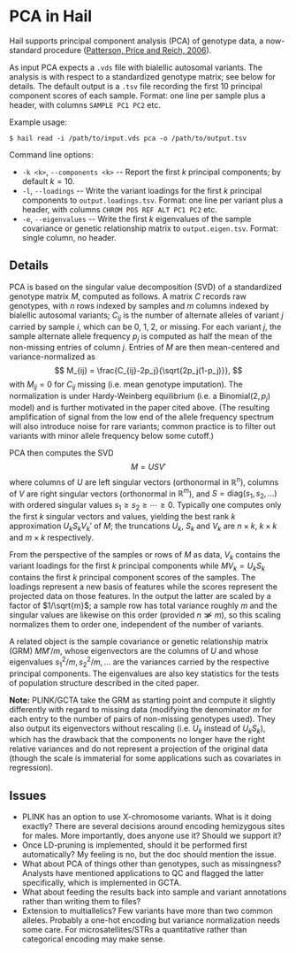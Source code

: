 # PCA in Hail

Hail supports principal component analysis (PCA) of genotype data, a now-standard procedure ([Patterson, Price and Reich, 2006](http://journals.plos.org/plosgenetics/article?id=10.1371/journal.pgen.0020190)).

As input PCA expects a `.vds` file with bialellic autosomal variants. The analysis is with respect to a standardized genotype matrix; see below for details. The default output is a `.tsv` file recording the first 10 principal component scores of each sample. Format: one line per sample plus a header, with columns `SAMPLE PC1 PC2` etc.

Example usage:
```
$ hail read -i /path/to/input.vds pca -o /path/to/output.tsv
```

Command line options:
 - `-k <k>`, `--components <k>` -- Report the first $k$ principal components; by default $k = 10$.
 - `-l`, `--loadings` -- Write the variant loadings for the first $k$ principal components to `output.loadings.tsv`. Format: one line per variant plus a header, with columns `CHROM POS REF ALT PC1 PC2` etc.
 - `-e`, `--eigenvalues` -- Write the first $k$ eigenvalues of the sample covariance or genetic relationship matrix to `output.eigen.tsv`. Format: single column, no header.


## Details

PCA is based on the singular value decomposition (SVD) of a standardized genotype matrix $M$, computed as follows. A matrix $C$ records raw genotypes, with $n$ rows indexed by samples and $m$ columns indexed by bialellic autosomal variants; $C_{ij}$ is the number of alternate alleles of variant $j$ carried by sample $i$, which can be 0, 1, 2, or missing. For each variant $j$, the sample alternate allele frequency $p_j$ is computed as half the mean of the non-missing entries of column $j$. Entries of $M$ are then mean-centered and variance-normalized as
$$
M_{ij} = \frac{C_{ij}-2p_j}{\sqrt{2p_j(1-p_j)}},
$$
with $M_{ij} = 0$ for $C_{ij}$ missing (i.e. mean genotype imputation). The normalization is under Hardy-Weinberg equilibrium (i.e. a $\mathrm{Binomial}(2, p_j)$ model) and is further motivated in the paper cited above. (The resulting amplification of signal from the low end of the allele frequency spectrum will also introduce noise for rare variants; common practice is to filter out variants with minor allele frequency below some cutoff.)

PCA then computes the SVD
$$
M = USV'
$$
where columns of $U$ are left singular vectors (orthonormal in $\mathbb{R}^n$), columns of $V$ are right singular vectors (orthonormal in $\mathbb{R}^m$), and $S=\mathrm{diag}(s_1, s_2, \ldots)$ with ordered singular values $s_1 \ge s_2 \ge \cdots \ge 0$. Typically one computes only the first $k$ singular vectors and values, yielding the best rank $k$ approximation $U_k S_k V_k'$ of $M$; the truncations $U_k$, $S_k$ and $V_k$ are $n\times k$, $k\times k$ and $m\times k$ respectively.

From the perspective of the samples or rows of $M$ as data, $V_k$ contains the variant loadings for the first $k$ principal components while $MV_k = U_k S_k$ contains the first $k$ principal component scores of the samples. The loadings represent a new basis of features while the scores represent the projected data on those features. In the output the latter are scaled by a factor of $1/\sqrt{m}$; a sample row has total variance roughly $m$ and the singular values are likewise on this order (provided $n\not\gg m$), so this scaling normalizes them to order one, independent of the number of variants.

A related object is the sample covariance or genetic relationship matrix (GRM) $MM'/m$, whose eigenvectors are the columns of $U$ and whose eigenvalues $s_1^2/m, s_2^2/m, \ldots$ are the variances carried by the respective principal components. The eigenvalues are also key statistics for the tests of population structure described in the cited paper.

**Note:** PLINK/GCTA take the GRM as starting point and compute it slightly differently with regard to missing data (modifying the denominator $m$ for each entry to the number of pairs of non-missing genotypes used). They also output its eigenvectors without rescaling (i.e. $U_k$ instead of $U_k S_k$), which has the drawback that the components no longer have the right relative variances and do not represent a projection of the original data (though the scale is immaterial for some applications such as covariates in regression).

## Issues
 - PLINK has an option to use X-chromosome variants. What is it doing exactly? There are several decisions around encoding hemizygous sites for males. More importantly, does anyone use it? Should we support it?
 - Once LD-pruning is implemented, should it be performed first automatically? My feeling is no, but the doc should mention the issue.
 - What about PCA of things other than genotypes, such as missingness? Analysts have mentioned applications to QC and flagged the latter specifically, which is implemented in GCTA.
 - What about feeding the results back into sample and variant annotations rather than writing them to files?
 - Extension to multiallelics? Few variants have more than two common alleles. Probably a one-hot encoding but variance normalization needs some care. For microsatellites/STRs a quantitative rather than categorical encoding may make sense.
